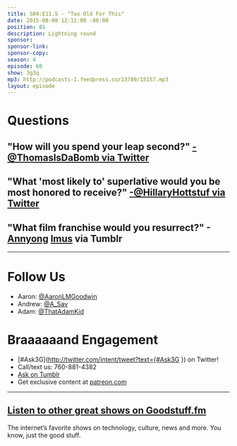 ```yaml
---
title: S04:E11.5 - "Too Old For This"
date: 2015-08-08 12:11:00 -06:00
position: 81
description: Lightning round
sponsor: 
sponsor-link: 
sponsor-copy: 
season: 4
episode: 60
show: 3g3q
mp3: http://podcasts-1.feedpress.co/13789/15157.mp3
layout: episode
---
```


# Questions

## "How will you spend your leap second?" [-@ThomasIsDaBomb via Twitter](http://twitter.com/ThomasIsDaBomb/status/615782966740910080)

## "What 'most likely to' superlative would you be most honored to receive?" [-@HillaryHottstuf via Twitter](http://ift.tt/1Fm1Sps)

## "What film franchise would you resurrect?" -[Annyong](http://i.giphy.com/hENdDJcZxpWZG.gif) [Imus](http://l.gdwn.co/1hztm.gif) via Tumblr

***

# Follow Us
* Aaron: [@AaronLMGoodwin](http://twitter.com/aaronlmgoodwin)
* Andrew: [@A_Sav](http://twitter.com/a_sav)
* Adam: [@ThatAdamKid](http://twitter.com/thatadamkid)

# Braaaaaand Engagement
* [#Ask3G](http://twitter.com/intent/tweet?text={#Ask3G }) on Twitter!
* Call/text us: 760-881-4382
* [Ask on Tumblr](http://3g3q.co/ask)
* Get exclusive content at [patreon.com](http://www.patreon.com/3g3q)

***

## [Listen to other great shows on Goodstuff.fm](http://goodstuff.fm/)
The internet’s favorite shows on technology, culture, news and more. You know, just the good stuff.
